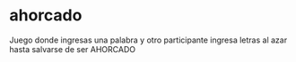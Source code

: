 # ahorcado

Juego donde ingresas una palabra y otro participante ingresa letras al azar
hasta salvarse de ser AHORCADO
